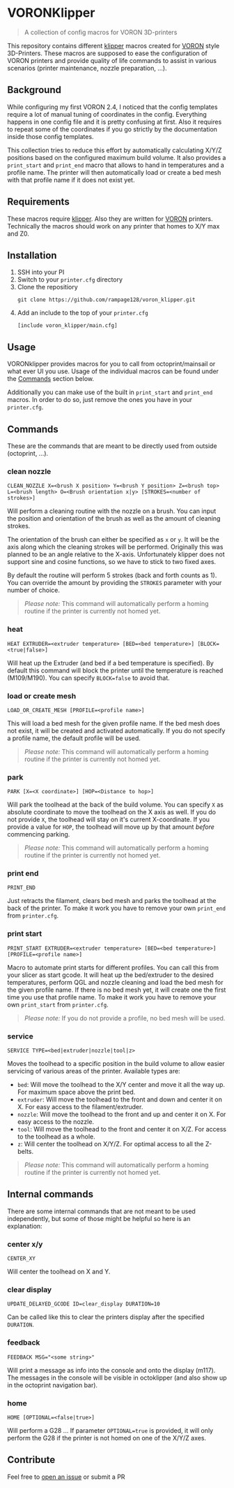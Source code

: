 # VORONKlipper

> A collection of config macros for VORON 3D-printers

This repository contains different [klipper](https://github.com/KevinOConnor/klipper) macros created for 
[VORON](http://vorondesign.com/) style 3D-Printers. These macros are supposed 
to ease the configuration of VORON printers and provide quality of life 
commands to assist in various scenarios (printer maintenance, nozzle 
preparation, ...).

## Background

While configuring my first VORON 2.4, I noticed that the config templates 
require a lot of manual tuning of coordinates in the config. Everything happens 
in one config file and it is pretty confusing at first. Also it requires to 
repeat some of the coordinates if you go strictly by the documentation inside 
those config templates.

This collection tries to reduce this effort by automatically calculating X/Y/Z 
positions based on the configured maximum build volume. It also provides a 
`print_start` and `print_end` macro that allows to hand in temperatures and a 
profile name. The printer will then automatically load or create a bed mesh 
with that profile name if it does not exist yet.

## Requirements

These macros require [klipper](https://github.com/KevinOConnor/klipper).
Also they are written for [VORON](http://vorondesign.com/) printers.
Technically the macros should work on any printer that homes to X/Y max and Z0.

## Installation

1. SSH into your PI
2. Switch to your `printer.cfg` directory
3. Clone the repositiory
   ```
   git clone https://github.com/rampage128/voron_klipper.git
   ```
4. Add an include to the top of your `printer.cfg`
   ```
   [include voron_klipper/main.cfg]
   ```

## Usage

VORONklipper provides macros for you to call from octoprint/mainsail or what 
ever UI you use. Usage of the individual macros can be found under the 
[Commands](#commands) section below.

Additionally you can make use of the built in `print_start` and `print_end` 
macros. In order to do so, just remove the ones you have in your `printer.cfg`.

## Commands
These are the commands that are meant to be directly used from outside 
(octoprint, ...).

### __clean nozzle__
```
CLEAN_NOZZLE X=<brush X position> Y=<brush Y position> Z=<brush top> L=<brush length> O=<Brush orientation x|y> [STROKES=<number of strokes>]
```
Will perform a cleaning routine with the nozzle on a brush. You can input the 
position and orientation of the brush as well as the amount of cleaning strokes.

The orientation of the brush can either be specified as `x` or `y`. It will be 
the axis along which the cleaning strokes will be performed. Originally this 
was planned to be an angle relative to the X-axis. Unfortunately klipper does 
not support sine and cosine functions, so we have to stick to two fixed axes.

By default the routine will perform 5 strokes (back and forth counts as 1).
You can override the amount by providing the `STROKES` parameter with your 
number of choice.

> _Please note:_ This command will automatically perform a homing routine if 
  the printer is currently not homed yet.

### __heat__
```
HEAT EXTRUDER=<extruder temperature> [BED=<bed temperature>] [BLOCK=<true|false>]
```
Will heat up the Extruder (and bed if a bed temperature is specified). By default 
this command will block the printer until the temperature is reached 
(M109/M190). You can specify `BLOCK=false` to avoid that.

### __load or create mesh__
```
LOAD_OR_CREATE_MESH [PROFILE=<profile name>]
```
This will load a bed mesh for the given profile name. If the bed mesh does not 
exist, it will be created and activated automatically. If you do not specify 
a profile name, the default profile will be used.

> _Please note:_ This command will automatically perform a homing routine if 
  the printer is currently not homed yet.

### __park__
```
PARK [X=<X coordinate>] [HOP=<Distance to hop>]
```
Will park the toolhead at the back of the build volume. You can specify `X` as 
absolute coordinate to move the toolhead on the X axis as well. If you do not 
provide `X`, the toolhead will stay on it's current X-coordinate. If you 
provide a value for `HOP`, the toolhead will move up by that amount _before_ 
commencing parking.

> _Please note:_ This command will automatically perform a homing routine if 
  the printer is currently not homed yet.

### __print end__
```
PRINT_END
```
Just retracts the filament, clears bed mesh and parks the toolhead at the back 
of the printer. To make it work you have to remove your own `print_end` from 
`printer.cfg`.

### __print start__
```
PRINT_START EXTRUDER=<extruder temperature> [BED=<bed temperature>] [PROFILE=<profile name>]
```
Macro to automate print starts for different profiles. You can call this from 
your slicer as start gcode. It will heat up the bed/extruder to the desired 
temperatures, perform QGL and nozzle cleaning and load the bed mesh for the 
given profile name. If there is no bed mesh yet, it will create one the first 
time you use that profile name. To make it work you have to remove your own 
`print_start` from `printer.cfg`.

> _Please note:_ If you do not provide a profile, no bed mesh will be used.

### __service__
```
SERVICE TYPE=<bed|extruder|nozzle|tool|z>
```
Moves the toolhead to a specific position in the build volume to allow easier 
servicing of various areas of the printer. Available types are:
- `bed`: Will move the toolhead to the X/Y center and move it all the way up. 
  For maximum space above the print bed.
- `extruder`: Will move the toolhead to the front and down and center it on X.
  For easy access to the filament/extruder.
- `nozzle`: Will move the toolhead to the front and up and center it on X.
  For easy access to the nozzle.
- `tool`: Will move the toolhead to the front and center it on X/Z.
  For access to the toolhead as a whole.
- `z`: Will center the toolhead on X/Y/Z. 
  For optimal access to all the Z-belts.

> _Please note:_ This command will automatically perform a homing routine if 
  the printer is currently not homed yet.


## Internal commands

There are some internal commands that are not meant to be used independently, 
but some of those might be helpful so here is an explanation:

### __center x/y__
```
CENTER_XY
```
Will center the toolhead on X and Y.


### __clear display__
```
UPDATE_DELAYED_GCODE ID=clear_display DURATION=10
```
Can be called like this to clear the printers display after the specified 
`DURATION`.

### __feedback__
```
FEEDBACK MSG="<some string>"
```
Will print a message as info into the console and onto the display (m117).
The messages in the console will be visible in octoklipper (and also show up 
in the octoprint navigation bar).

### __home__
```
HOME [OPTIONAL=<false|true>]
```
Will perform a G28 ... If parameter `OPTIONAL=true` is provided, it will only 
perform the G28 if the printer is not homed on one of the X/Y/Z axes.


## Contribute

Feel free to [open an issue](https://github.com/rampage128/voron_klipper/issues) 
or submit a PR